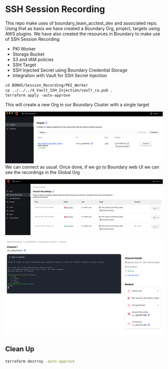 # SSH Session Recording

This repo make uses of boundary_team_acctest_dev and associated repo. Using that as basis we have created a Boundary Org, project, targets using AWS plugins. We have also created the resources in Boundary to make use of SSH Session Recording:

* PKI Worker
* Storage Bucket
* S3 and IAM policies
* SSH Target
* SSH Injected Secret using Boundary Credential Storage
* Integration with Vault for SSH Secret Injection

```
cd BONUS/Session_Recording/PKI_Worker
cp ../../../4_Vault_SSH_Injection/vault_ca.pub .
terraform apply -auto-approve
```

This will create a new Org in our Boundary Cluster with a single target

![1690551980490](image/README/1690551980490.png)We can connect as usual. Once done, if we go to Boundary web UI we can see the recordings in the Global Org

![1690552088638](image/README/1690552088638.png)

![1690552190385](image/README/1690552190385.png)

## Clean Up

```bash
terraform destroy -auto-approve
```
